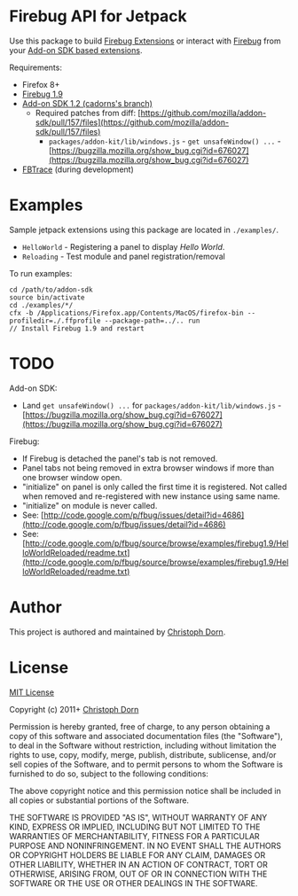 Firebug API for Jetpack
=======================

Use this package to build [Firebug Extensions](http://getfirebug.com/wiki/index.php/Firebug_Extensions) or interact with 
[Firebug](http://getfirebug.com/) from your [Add-on SDK based extensions](https://addons.mozilla.org/en-US/developers/builder).

Requirements:

  * Firefox 8+
  * [Firebug 1.9](http://getfirebug.com/releases/firebug/1.9/)
  * [Add-on SDK 1.2 (cadorns's branch)](https://github.com/cadorn/addon-sdk/)
    * Required patches from diff: [https://github.com/mozilla/addon-sdk/pull/157/files](https://github.com/mozilla/addon-sdk/pull/157/files)
      * `packages/addon-kit/lib/windows.js` - `get unsafeWindow() ...` - [https://bugzilla.mozilla.org/show_bug.cgi?id=676027](https://bugzilla.mozilla.org/show_bug.cgi?id=676027)
  * [FBTrace](http://getfirebug.com/wiki/index.php/FBTrace) (during development)

Examples
========

Sample jetpack extensions using this package are located in `./examples/`.

  * `HelloWorld` - Registering a panel to display *Hello World*.
  * `Reloading` - Test module and panel registration/removal

To run examples:

    cd /path/to/addon-sdk
    source bin/activate
    cd ./examples/*/
    cfx -b /Applications/Firefox.app/Contents/MacOS/firefox-bin --profiledir=./.ffprofile --package-path=../.. run
    // Install Firebug 1.9 and restart


TODO
====

Add-on SDK:

  * Land `get unsafeWindow() ...` for `packages/addon-kit/lib/windows.js` - [https://bugzilla.mozilla.org/show_bug.cgi?id=676027](https://bugzilla.mozilla.org/show_bug.cgi?id=676027)

Firebug:

  * If Firebug is detached the panel's tab is not removed.
  * Panel tabs not being removed in extra browser windows if more than one browser window open.
  * "initialize" on panel is only called the first time it is registered. Not called when removed and re-registered with new instance using same name.
  * "initialize" on module is never called.
  * See: [http://code.google.com/p/fbug/issues/detail?id=4686](http://code.google.com/p/fbug/issues/detail?id=4686)
  * See: [http://code.google.com/p/fbug/source/browse/examples/firebug1.9/HelloWorldReloaded/readme.txt](http://code.google.com/p/fbug/source/browse/examples/firebug1.9/HelloWorldReloaded/readme.txt)


Author
======

This project is authored and maintained by [Christoph Dorn](http://www.christophdorn.com/).


License
=======

[MIT License](http://www.opensource.org/licenses/mit-license.php)

Copyright (c) 2011+ [Christoph Dorn](http://www.christophdorn.com/)

Permission is hereby granted, free of charge, to any person obtaining a copy
of this software and associated documentation files (the "Software"), to deal
in the Software without restriction, including without limitation the rights
to use, copy, modify, merge, publish, distribute, sublicense, and/or sell
copies of the Software, and to permit persons to whom the Software is
furnished to do so, subject to the following conditions:

The above copyright notice and this permission notice shall be included in
all copies or substantial portions of the Software.

THE SOFTWARE IS PROVIDED "AS IS", WITHOUT WARRANTY OF ANY KIND, EXPRESS OR
IMPLIED, INCLUDING BUT NOT LIMITED TO THE WARRANTIES OF MERCHANTABILITY,
FITNESS FOR A PARTICULAR PURPOSE AND NONINFRINGEMENT. IN NO EVENT SHALL THE
AUTHORS OR COPYRIGHT HOLDERS BE LIABLE FOR ANY CLAIM, DAMAGES OR OTHER
LIABILITY, WHETHER IN AN ACTION OF CONTRACT, TORT OR OTHERWISE, ARISING FROM,
OUT OF OR IN CONNECTION WITH THE SOFTWARE OR THE USE OR OTHER DEALINGS IN
THE SOFTWARE.
